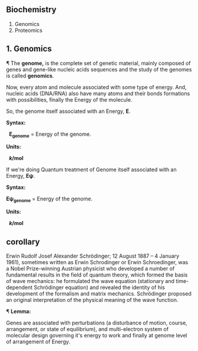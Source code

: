 ## Biochemistry
1. Genomics
2. Proteomics

## 1. Genomics
¶ The <b>genome,</b> is the complete set of genetic material, mainly composed of genes and gene-like nucleic acids sequences and the study of the genomes is called <b>genomics</b>.

Now, every atom and molecule associated with some type of energy. And, nucleic acids (DNA/RNA) also have many atoms and their bonds formations with possibilities, finally the Energy of the molecule.

So, the genome itself associated with an Energy, <b>E</b>.

<b>Syntax:</b>

   <b>E<sub>genome</sub></b> = Energy of the genome.

<b>Units:</b>

   <b><i>k</i>/mol</b>
       
If we're doing Quantum treatment of Genome itself associated with an Energy, <b>Eψ</b>.

<b>Syntax:</b>

   <b>Eψ<sub>genome</sub></b> = Energy of the genome.
 
 <b>Units:</b>

   <b><i>k</i>/mol</b>
  
## corollary
Erwin Rudolf Josef Alexander Schrödinger; 12 August 1887 – 4 January 1961), sometimes written as Erwin Schrodinger or Erwin Schroedinger, was a Nobel Prize-winning Austrian physicist who developed a number of fundamental results in the field of quantum theory, which formed the basis of wave mechanics: he formulated the wave equation (stationary and time-dependent Schrödinger equation) and revealed the identity of his development of the formalism and matrix mechanics. Schrödinger proposed an original interpretation of the physical meaning of the wave function.

¶ <b>Lemma:</b>

Genes are associated with perturbations (a disturbance of motion, course, arrangement, or state of equilibrium), and multi-electron system of molecular design governing it's energy to work and finally at genome level of arrangement of Energy.
